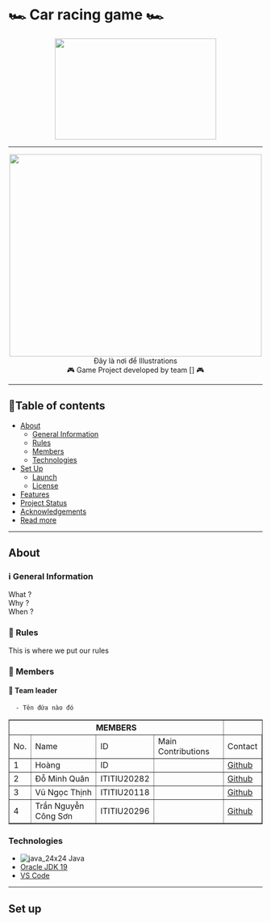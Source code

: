 # 🏎️ Car racing game 🏎️

</p>

<p align="center">
<img src = "https://user-images.githubusercontent.com/91871662/205557445-cd4ee30c-fa5f-445a-8f69-a0bc86479ea1.jpg" width = "320" height = "200"/>

---
  
<p align="center">
<img src = "https://e1.yotools.net/images/user_image/2022/12/638d921fd3865.jpg" width = "500" height = " 400"/>
<br>
Đây là nơi để Illustrations
<br>
🎮 Game Project developed by team [] 🎮

---

## 📖Table of contents

* [About](#about)
  * [General Information](#general-information)
  * [Rules](#rules)
  * [Members](#members)
  * [Technologies](#technologies)
* [Set Up](#set-up)
  * [Launch](#launch)
  * [License](#license)
* [Features](#features)
* [Project Status](#project-status)
* [Acknowledgements](#acknowledgements)
* [Read more](#read-more)

---
  
## About

### ℹ️ General Information
  What ? <br>
  Why ? <br>
  When ? <br>

### 📜 Rules
  This is where we put our rules
  
### 👥 Members
  #### 👑 Team leader
      - Tên đứa nào đó
<table border="1">
    <tr>
        <th colspan="4">MEMBERS</th>
    </tr>
    <tr>
        <td>No.</td>
        <td>Name</td>
        <td>ID</td>
        <td>Main Contributions</td>
        <td>Contact</td>
    <tr>
        <td>1</td>
        <td>Hoàng</td>
        <td>ID</td>
        <td> </td>
        <td>
          <a href="https://github.com/HoangLeCoder">Github</a>
        </td>
    </tr>
    <tr>
        <td>2</td>
        <td>Đỗ Minh Quân</td>
        <td>ITITIU20282</td>
        <td> </td>
        <td>
          <a href="https://github.com/ITITIU20282">Github</a>
        </td>
    </tr>
    <tr>
        <td>3</td>
        <td>Vũ Ngọc Thịnh</td>
        <td>ITITIU20118</td>
        <td> </td>
        <td>
          <a href="https://github.com/Vuz7122">Github</a>
        </td>
    </tr>
    <tr>
      <td>4</td>
      <td>Trần Nguyễn Công Sơn</td>
      <td>ITITIU20296</td>
      <td> </td>
      <td>
        <a href="https://github.com/gekiruken12345">Github</a>
      </td>
    </tr>
</table>

### Technologies
- ![java_24x24](https://user-images.githubusercontent.com/99407775/169029133-7f054149-020d-4853-91dd-942b9d4045c0.png) Java
- <a href="https://www.oracle.com/java/technologies/javase/jdk19-archive-downloads.html">Oracle JDK 19</a>
- <a href="https://code.visualstudio.com">VS Code</a>

---

## Set up
